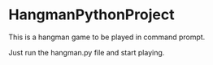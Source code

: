 # HangmanPythonProject

This is a hangman game to be played in command prompt.

Just run the hangman.py file and start playing.
